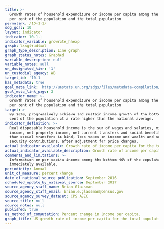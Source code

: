 ```yaml
---
title: >-
  Growth rates of household expenditure or income per capita among the bottom 40
  per cent of the population and the total population
permalink: /10-1-1/
sdg_goal: 10
layout: indicator
indicator: 10.1.1
indicator_variable: growrate_hhexp
graph: longitudinal
graph_type_description: Line graph
graph_status_notes: Graphed
variable_description: null
variable_notes: null
un_designated_tier: '1'
un_custodial_agency: WB
target_id: '10.1'
has_metadata: true
goal_meta_link: 'http://unstats.un.org/sdgs/files/metadata-compilation/Metadata-Goal-10.pdf'
goal_meta_link_page: 2
indicator_name: >-
  Growth rates of household expenditure or income per capita among the bottom 40
  per cent of the population and the total population
target: >-
  By 2030, progressively achieve and sustain income growth of the bottom 40 per
  cent of the population at a rate higher than the national average.
indicator_definition: >-
  Real disposable household income is the sum of wages and salaries, mixed
  income, net property income, net current transfers and social benefits other
  than social transfers in kind, less taxes on income and wealth and social
  security contributions, after adjustment for price changes.
actual_indicator_available: Growth rate of income per capita for the total population.
actual_indicator_available_description: Growth rate of income per capita for the total population.
comments_and_limitations: >-
  Information on per capita income among the bottom 40% of the population is not
  immediately available.
periodicity: Annual
unit_of_measure: percent change
date_of_national_source_publication: September 2016
scheduled_update_by_national_source: September 2017
source_agency_staff_name: Brian Glassman
source_agency_staff_email: brian.e.glassman@census.gov
source_agency_survey_dataset: CPS ASEC
source_title: null
source_notes: null
published: true
us_method_of_computation: Percent change in income per capita.
graph_title: US growth rate of income per capita for the total population
---
```

